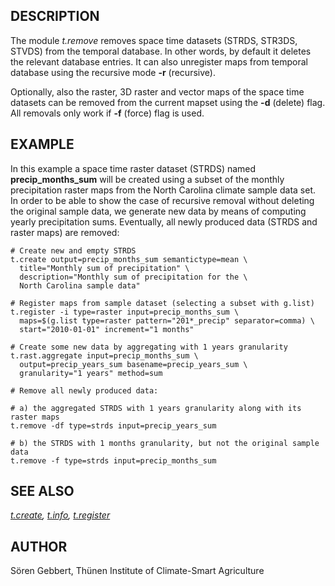 ## DESCRIPTION

The module *t.remove* removes space time datasets (STRDS, STR3DS, STVDS)
from the temporal database. In other words, by default it deletes the
relevant database entries. It can also unregister maps from temporal
database using the recursive mode **-r** (recursive).

Optionally, also the raster, 3D raster and vector maps of the space time
datasets can be removed from the current mapset using the **-d**
(delete) flag. All removals only work if **-f** (force) flag is used.

## EXAMPLE

In this example a space time raster dataset (STRDS) named
**precip_months_sum** will be created using a subset of the monthly
precipitation raster maps from the North Carolina climate sample data
set.  
In order to be able to show the case of recursive removal without
deleting the original sample data, we generate new data by means of
computing yearly precipitation sums. Eventually, all newly produced data
(STRDS and raster maps) are removed:

```shell
# Create new and empty STRDS
t.create output=precip_months_sum semantictype=mean \
  title="Monthly sum of precipitation" \
  description="Monthly sum of precipitation for the \
  North Carolina sample data"

# Register maps from sample dataset (selecting a subset with g.list)
t.register -i type=raster input=precip_months_sum \
  maps=$(g.list type=raster pattern="201*_precip" separator=comma) \
  start="2010-01-01" increment="1 months"

# Create some new data by aggregating with 1 years granularity
t.rast.aggregate input=precip_months_sum \
  output=precip_years_sum basename=precip_years_sum \
  granularity="1 years" method=sum

# Remove all newly produced data:

# a) the aggregated STRDS with 1 years granularity along with its raster maps
t.remove -df type=strds input=precip_years_sum

# b) the STRDS with 1 months granularity, but not the original sample data
t.remove -f type=strds input=precip_months_sum
```

## SEE ALSO

*[t.create](t.create.md), [t.info](t.info.md),
[t.register](t.register.md)*

## AUTHOR

Sören Gebbert, Thünen Institute of Climate-Smart Agriculture

